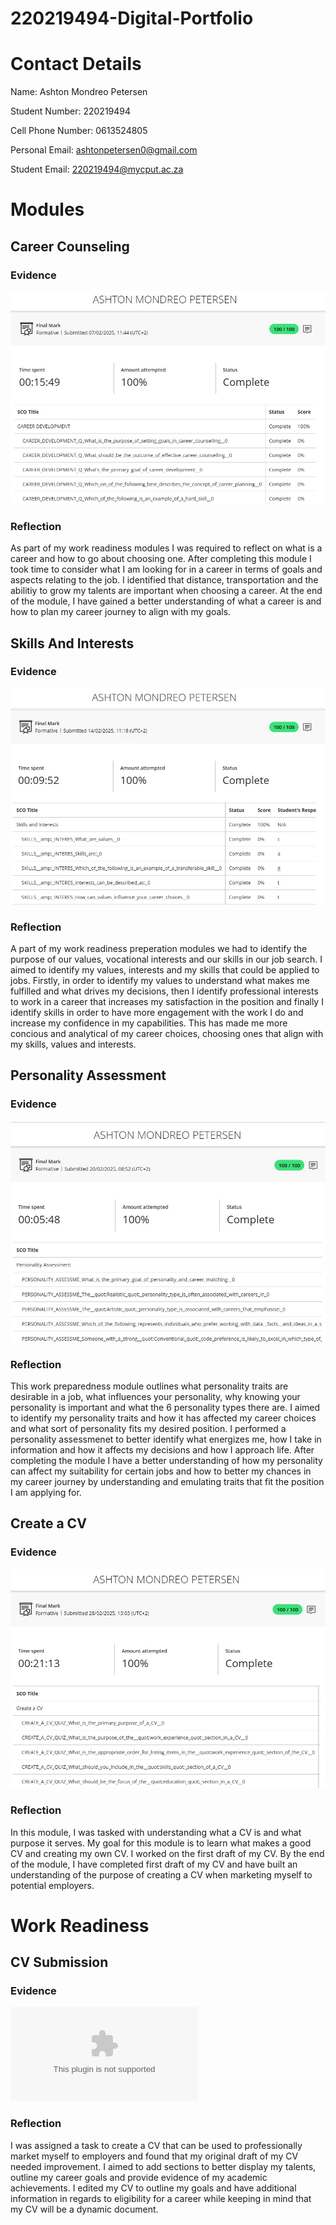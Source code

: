 # 220219494-Digital-Portfolio

# Contact Details
Name: Ashton Mondreo Petersen

Student Number: 220219494

Cell Phone Number: 0613524805

Personal Email: <ashtonpetersen0@gmail.com>

Student Email: <220219494@mycput.ac.za>


# Modules

## Career Counseling
### Evidence
![Career-Counselling-Results](CareerDevelopment.jpg)
### Reflection
As part of my work readiness modules I was required to reflect on what is a career and how to go about choosing one.
After completing this module I took time to consider what I am looking for in a career in terms of goals and aspects relating to the job. I identified that distance, transportation and the abilitiy to grow my talents are important when choosing a career.
At the end of the module, I have gained a better understanding of what a career is and how to plan my career journey to align with my goals.


## Skills And Interests
### Evidence
![Skills-And-Interests-Results](SkillsAndInterests.jpg)
### Reflection
A part of my work readiness preperation modules we had to identify the purpose of our values, vocational interests and our skills in our job search. 
I aimed to identify my values, interests and my skills that could be applied to jobs. Firstly, in order to identify my values to understand what makes me fulfilled and what drives my decisions, then I identify professional interests to work in a career that increases my satisfaction in the position and finally I identify skills in order to have more engagement with the work I do and increase my confidence in my capabilities. 
This has made me more concious and analytical of my career choices, choosing ones that align with my skills, values and interests.

## Personality Assessment
### Evidence
![Personality-Assessment-Results](PersonalityAssessment.jpg)
### Reflection
This work preparedness module outlines what personality traits are desirable in a job, what influences your personality, why knowing your personality is important and what the 6 personality types there are.
I aimed to identify my personality traits and how it has affected my career choices and what sort of personality fits my desired position.
I performed a personality assessmenet to better identify what energizes me, how I take in information and how it affects my decisions and how I approach life.
After completing the module I have a better understanding of how my personality can affect my suitability for certain jobs and how to better my chances in my career journey by understanding and emulating traits that fit the position I am applying for.


## Create a CV
### Evidence
![Create-A-CV-Results](CreateACV.jpg)
### Reflection
In this module, I was tasked with understanding what a CV is and what purpose it serves.
My goal for this module is to learn what makes a good CV and creating my own CV.
I worked on the first draft of my CV.
By the end of the module, I have completed first draft of my CV and have built an understanding of the purpose of creating a CV when marketing myself to potential employers.

# Work Readiness
## CV Submission
### Evidence
![Uploaded-CV-Click-Here-To-Download](AshtonPetersenCV.docx)
### Reflection
I was assigned a task to create a CV that can be used to professionally market myself to employers and found that my original draft of my CV needed improvement.
I aimed to add sections to better display my talents, outline my career goals and provide evidence of my academic achievements.
I edited my CV to outline my goals and have additional information in regards to eligibility for a career while keeping in mind that my CV will be a dynamic document.
